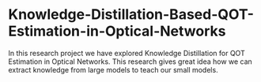 # Knowledge-Distillation-Based-QOT-Estimation-in-Optical-Networks
In this research project we have explored Knowledge Distillation for QOT Estimation in Optical Networks. This research gives great idea how we can extract knowledge from large models to teach our small models.
